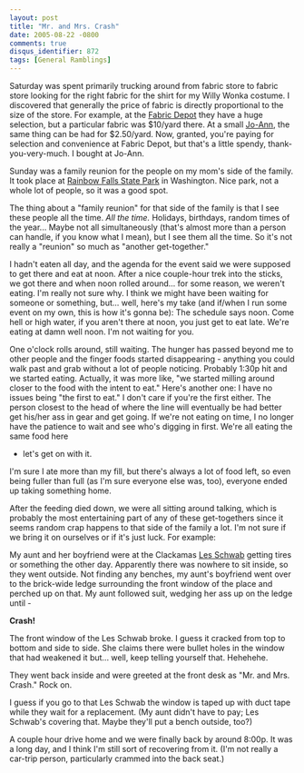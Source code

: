 ```yaml
---
layout: post
title: "Mr. and Mrs. Crash"
date: 2005-08-22 -0800
comments: true
disqus_identifier: 872
tags: [General Ramblings]
---
```

Saturday was spent primarily trucking around from fabric store to fabric
store looking for the right fabric for the shirt for my Willy Wonka
costume. I discovered that generally the price of fabric is directly
proportional to the size of the store. For example, at the [Fabric
Depot](http://www.fabricdepot.com/) they have a huge selection, but a
particular fabric was \$10/yard there. At a small
[Jo-Ann](http://www.joann.com/), the same thing can be had for
\$2.50/yard. Now, granted, you're paying for selection and convenience
at Fabric Depot, but that's a little spendy, thank-you-very-much. I
bought at Jo-Ann.
 
 Sunday was a family reunion for the people on my mom's side of the
family. It took place at [Rainbow Falls State
Park](http://www.parks.wa.gov/parkpage.asp?selectedpark=Rainbow+Falls&pageno=1)
in Washington. Nice park, not a whole lot of people, so it was a good
spot.
 
 The thing about a "family reunion" for that side of the family is that
I see these people all the time. *All the time.* Holidays, birthdays,
random times of the year... Maybe not all simultaneously (that's almost
more than a person can handle, if you know what I mean), but I see them
all the time. So it's not really a "reunion" so much as "another
get-together."
 
 I hadn't eaten all day, and the agenda for the event said we were
supposed to get there and eat at noon. After a nice couple-hour trek
into the sticks, we got there and when noon rolled around... for some
reason, we weren't eating. I'm really not sure why. I think we might
have been waiting for someone or something, but... well, here's my take
(and if/when I run some event on my own, this is how it's gonna be): The
schedule says noon. Come hell or high water, if you aren't there at
noon, you just get to eat late. We're eating at damn well noon. I'm not
waiting for you.
 
 One o'clock rolls around, still waiting. The hunger has passed beyond
me to other people and the finger foods started disappearing - anything
you could walk past and grab without a lot of people noticing. Probably
1:30p hit and we started eating. Actually, it was more like, "we started
milling around closer to the food with the intent to eat." Here's
another one: I have no issues being "the first to eat." I don't care if
you're the first either. The person closest to the head of where the
line will eventually be had better get his/her ass in gear and get
going. If we're not eating on time, I no longer have the patience to
wait and see who's digging in first. We're all eating the same food here
- let's get on with it.
 
 I'm sure I ate more than my fill, but there's always a lot of food
left, so even being fuller than full (as I'm sure everyone else was,
too), everyone ended up taking something home.
 
 After the feeding died down, we were all sitting around talking, which
is probably the most entertaining part of any of these get-togethers
since it seems random crap happens to that side of the family a lot. I'm
not sure if we bring it on ourselves or if it's just luck. For example:
 
 My aunt and her boyfriend were at the Clackamas [Les
Schwab](http://www.lesschwab.com/) getting tires or something the other
day. Apparently there was nowhere to sit inside, so they went outside.
Not finding any benches, my aunt's boyfriend went over to the brick-wide
ledge surrounding the front window of the place and perched up on that.
My aunt followed suit, wedging her ass up on the ledge until -
 
 **Crash!**
 
 The front window of the Les Schwab broke. I guess it cracked from top
to bottom and side to side. She claims there were bullet holes in the
window that had weakened it but... well, keep telling yourself that.
Hehehehe.
 
 They went back inside and were greeted at the front desk as "Mr. and
Mrs. Crash." Rock on.
 
 I guess if you go to that Les Schwab the window is taped up with duct
tape while they wait for a replacement. (My aunt didn't have to pay; Les
Schwab's covering that. Maybe they'll put a bench outside, too?)
 
 A couple hour drive home and we were finally back by around 8:00p. It
was a long day, and I think I'm still sort of recovering from it. (I'm
not really a car-trip person, particularly crammed into the back seat.)
